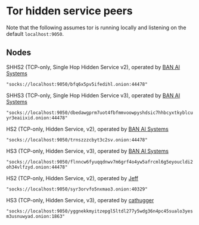 # Tor hidden service peers

Note that the following assumes tor is running locally and listening on the default `localhost:9050`.

## Nodes

SHHS2 (TCP-only, Single Hop Hidden Service v2), operated by [BAN AI Systems](https://ban.ai/)

`"socks://localhost:9050/bfq6x5pv5ifedihl.onion:44478"`

SHHS3 (TCP-only, Single Hop Hidden Service v3), operated by [BAN AI Systems](https://ban.ai/)

`"socks://localhost:9050/dbedawgprm7uot4fbfmmvoowpyshdsic7hhbcyxtkyblcuyr3eaiixid.onion:44478"`

HS2 (TCP-only, Hidden Service, v2), operated by [BAN AI Systems](https://ban.ai/)

`"socks://localhost:9050/trnszzzcbyt3c2sv.onion:44478"`

HS3 (TCP-only, Hidden Service, v3), operated by [BAN AI Systems](https://ban.ai/)

`"socks://localhost:9050/flnncw6fyuqqdnwv7m6grf4o4yw5afrcml6g5eyoucldi2oh34vlfzyd.onion:44478"`

HS2 (TCP-only, Hidden Service, v2), operated by [Jeff](https://i2p.rocks/contact.txt)

`"socks://localhost:9050/syr3orvfo5nxmao3.onion:40329"`

HS3 (TCP-only, Hidden Service, v3), operated by [cathugger](http://cathug2kyi4ilneggumrenayhuhsvrgn6qv2y47bgeet42iivkpynqad.onion/contact.html)

`"socks://localhost:9050/yggnekkmyitzepgl5ltdl277y5wdg36n4pc45sualo3yesm3usnuwyad.onion:1863"`
